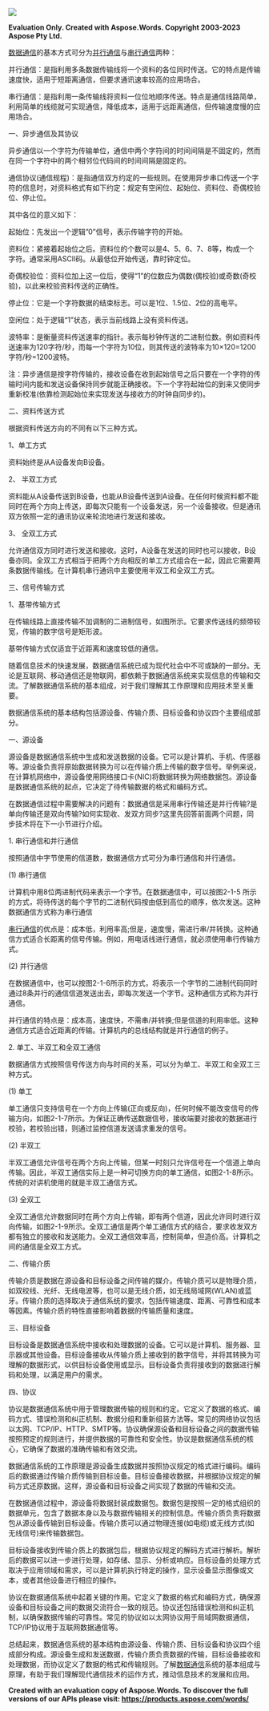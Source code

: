 ﻿![](%E6%95%B0%E6%8D%AE%E9%80%9A%E4%BF%A1.001.png)

**Evaluation Only. Created with Aspose.Words. Copyright 2003-2023 Aspose Pty Ltd.**

[数据通信](https://www.21ic.com/tags/%E6%95%B0%E6%8D%AE%E9%80%9A%E4%BF%A1)的基本方式可分为[并行通信](https://www.21ic.com/tags/%E5%B9%B6%E8%A1%8C%E9%80%9A%E4%BF%A1)与[串行通信](https://www.21ic.com/tags/%E4%B8%B2%E8%A1%8C%E9%80%9A%E4%BF%A1)两种：

并行通信：是指利用多条数据传输线将一个资料的各位同时传送。它的特点是传输速度快，适用于短距离通信，但要求通讯速率较高的应用场合。

串行通信：是指利用一条传输线将资料一位位地顺序传送。特点是通信线路简单，利用简单的线缆就可实现通信，降低成本，适用于远距离通信，但传输速度慢的应用场合。

一、异步通信及其协议

异步通信以一个字符为传输单位，通信中两个字符间的时间间隔是不固定的，然而在同一个字符中的两个相邻位代码间的时间间隔是固定的。

通信协议(通信规程)：是指通信双方约定的一些规则。在使用异步串口传送一个字符的信息时，对资料格式有如下约定：规定有空闲位、起始位、资料位、奇偶校验位、停止位。

其中各位的意义如下：

起始位：先发出一个逻辑”0”信号，表示传输字符的开始。

资料位：紧接着起始位之后。资料位的个数可以是4、5、6、7、8等，构成一个字符。通常采用ASCII码。从最低位开始传送，靠时钟定位。

奇偶校验位：资料位加上这一位后，使得“1”的位数应为偶数(偶校验)或奇数(奇校验)，以此来校验资料传送的正确性。

停止位：它是一个字符数据的结束标志。可以是1位、1.5位、2位的高电平。

空闲位：处于逻辑“1”状态，表示当前线路上没有资料传送。

波特率：是衡量资料传送速率的指针。表示每秒钟传送的二进制位数。例如资料传送速率为120字符/秒，而每一个字符为10位，则其传送的波特率为10×120=1200字符/秒=1200波特。

注：异步通信是按字符传输的，接收设备在收到起始信号之后只要在一个字符的传输时间内能和发送设备保持同步就能正确接收。下一个字符起始位的到来又使同步重新校准(依靠检测起始位来实现发送与接收方的时钟自同步的)。

二、资料传送方式

根据资料传送方向的不同有以下三种方式。

1、单工方式

资料始终是从A设备发向B设备。

2、 半双工方式

资料能从A设备传送到B设备，也能从B设备传送到A设备。在任何时候资料都不能同时在两个方向上传送，即每次只能有一个设备发送，另一个设备接收。但是通讯双方依照一定的通讯协议来轮流地进行发送和接收。

3、 全双工方式

允许通信双方同时进行发送和接收。这时，A设备在发送的同时也可以接收，B设备亦同。全双工方式相当于把两个方向相反的单工方式组合在一起，因此它需要两条数据传输线。在计算机串行通讯中主要使用半双工和全双工方式。

三、信号传输方式

1、基带传输方式

在传输线路上直接传输不加调制的二进制信号，如图所示。它要求传送线的频带较宽，传输的数字信号是矩形波。

基带传输方式仅适宜于近距离和速度较低的通信。

随着信息技术的快速发展，数据通信系统已成为现代社会中不可或缺的一部分。无论是互联网、移动通信还是物联网，都依赖于数据通信系统来实现信息的传输和交流。了解数据通信系统的基本组成，对于我们理解其工作原理和应用技术至关重要。

数据通信系统的基本结构包括源设备、传输介质、目标设备和协议四个主要组成部分。

一、源设备

源设备是数据通信系统中生成和发送数据的设备。它可以是计算机、手机、传感器等。源设备负责将原始数据转换为可以在传输介质上传输的数字信号。举例来说，在计算机网络中，源设备使用网络接口卡(NIC)将数据转换为网络数据包。源设备是数据通信系统的起点，它决定了待传输数据的格式和编码方式。

在数据通信过程中需要解决的问题有：数据通信是采用串行传输还是并行传输?是单向传输还是双向传输?如何实现收、发双方同步?这里先回答前面两个问题，同步技术将在下一小节进行介绍。

1\. 串行通信和并行通信

按照通信中字节使用的信道数，数据通信方式可分为串行通信和并行通信。

(1) 串行通信

计算机中用8位两进制代码来表示一个字节。在数据通信中，可以按图2-1-5 所示的方式，将待传送的每个字节的二进制代码按由低到高位的顺序，依次发送。这种数据通信方式称为串行通信

[串行通信](https://www.21ic.com/tags/%E4%B8%B2%E8%A1%8C%E9%80%9A%E4%BF%A1)的优点是：成本低，利用率高;但是，速度慢，需进行串/并转换。这种通信方式适合长距离的信号传输。例如，用电话线进行通信，就必须使用串行传输方式。

(2) 并行通信

在数据通信中，也可以按图2-1-6所示的方式，将表示一个字节的二进制代码同时通过8条并行的通信信道发送出去，即每次发送一个字节。这种通信方式称为并行通信。

并行通信的特点是：成本高，速度快，不需串/并转换;但是信道的利用率低。这种通信方式适合近距离的传输。计算机内的总线结构就是并行通信的例子。

2\. 单工、半双工和全双工通信

数据通信方式按照信号传送方向与时间的关系，可以分为单工、半双工和全双工三种方式。

(1) 单工

单工通信只支持信号在一个方向上传输(正向或反向)，任何时候不能改变信号的传输方向，如图2-1-7所示。为保证正确传送数据信号，接收端要对接收的数据进行校验，若校验出错，则通过监控信道发送请求重发的信号。

(2) 半双工

半双工通信允许信号在两个方向上传输，但某一时刻只允许信号在一个信道上单向传输。因此，半双工通信实际上是一种可切换方向的单工通信，如图2-1-8所示。传统的对讲机使用的就是半双工通信方式。

(3) 全双工

全双工通信允许数据同时在两个方向上传输，即有两个信道，因此允许同时进行双向传输，如图2-1-9所示。全双工通信是两个单工通信方式的结合，要求收发双方都有独立的接收和发送能力。全双工通信效率高，控制简单，但造价高。计算机之间的通信是全双工方式。

二、传输介质

传输介质是数据在源设备和目标设备之间传输的媒介。传输介质可以是物理介质，如双绞线、光纤、无线电波等，也可以是无线介质，如无线局域网(WLAN)或蓝牙。传输介质的选择取决于通信系统的要求，包括传输速度、距离、可靠性和成本等因素。传输介质的特性直接影响着数据的传输质量和速度。

三、目标设备

目标设备是数据通信系统中接收和处理数据的设备。它可以是计算机、服务器、显示器或其他设备。目标设备接收从传输介质上接收到的数字信号，并将其转换为可理解的数据形式，以供目标设备使用或显示。目标设备负责将接收到的数据进行解码和处理，以满足用户的需求。

四、协议

协议是数据通信系统中用于管理数据传输的规则和约定。它定义了数据的格式、编码方式、错误检测和纠正机制、数据分组和重新组装方法等。常见的网络协议包括以太网、TCP/IP、HTTP、SMTP等。协议确保源设备和目标设备之间的数据传输按照预定的规则进行，并提供数据的可靠性和安全性。协议是数据通信系统的核心，它确保了数据的准确传输和有效交流。

数据通信系统的工作原理是源设备生成数据并按照协议规定的格式进行编码。编码后的数据通过传输介质传输到目标设备。目标设备接收数据，并根据协议规定的解码方式还原数据。这样，源设备和目标设备之间实现了数据的传输和交流。

在数据通信过程中，源设备将数据封装成数据包。数据包是按照一定的格式组织的数据单元，包含了数据本身以及与数据传输相关的控制信息。传输介质负责将数据包从源设备传输到目标设备。传输介质可以通过物理连接(如电缆)或无线方式(如无线信号)来传输数据包。

目标设备接收到传输介质上的数据包后，根据协议规定的解码方式进行解析。解析后的数据可以进一步进行处理，如存储、显示、分析或响应。目标设备的处理方式取决于应用领域和需求，可以是计算机执行特定的操作，显示设备显示图像或文本，或者其他设备进行相应的操作。

协议在数据通信系统中起着关键的作用。它定义了数据的格式和编码方式，确保源设备和目标设备之间的数据交流符合一致的规范。协议还包括错误检测和纠正机制，以确保数据传输的可靠性。常见的协议如以太网协议用于局域网数据通信，TCP/IP协议用于互联网数据通信等。

总结起来，数据通信系统的基本结构由源设备、传输介质、目标设备和协议四个组成部分构成。源设备生成和发送数据，传输介质负责数据的传输，目标设备接收和处理数据，而协议定义了数据的格式和传输规则。了解[数据通信](https://www.21ic.com/tags/%E6%95%B0%E6%8D%AE%E9%80%9A%E4%BF%A1)系统的基本组成与原理，有助于我们理解现代通信技术的运作方式，推动信息技术的发展和应用。

**Created with an evaluation copy of Aspose.Words. To discover the full versions of our APIs please visit: https://products.aspose.com/words/**
